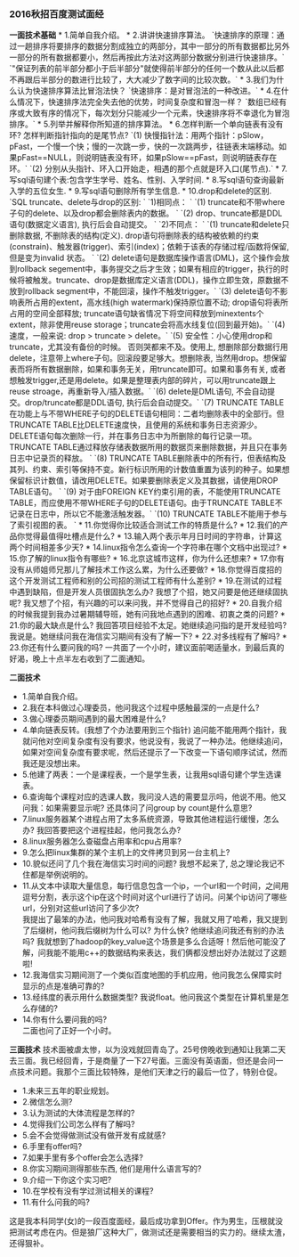 <h3> 2016秋招百度测试面经 </h3>
<Strong>一面技术基础</Strong>
* 1.简单自我介绍。 
* 2.讲讲快速排序算法。  
  `快速排序的原理：通过一趟排序将要排序的数据分割成独立的两部分，其中一部分的所有数据都比另外一部分的所有数据都要小，然后再按此方法对这两部分数据分别进行快速排序。`
  `"保证列表的前半部分都小于后半部分"就使得前半部分的任何一个数从此以后都不再跟后半部分的数进行比较了，大大减少了数字间的比较次数。`
* 3.我们为什么认为快速排序算法比冒泡法快？   
  `快速排序：是对冒泡法的一种改进。`
* 4.在什么情况下，快速排序法完全失去他的优势，时间复杂度和冒泡一样？    
  `数组已经有序或大致有序的情况下，每次划分只能减少一个元素，快速排序将不幸退化为冒泡排序。`
* 5.列举并解释你所知道的排序算法。   
  <https://github.com/wuping5719/Algorithm/tree/master/12-Sort>
* 6.怎样判断一个单向链表有没有环? 怎样判断指针指向的是尾节点?
  `(1) 快慢指针法：用两个指针：pSlow，pFast，一个慢一个快；慢的一次跳一步，快的一次跳两步，往链表末端移动。如果pFast==NULL，则说明链表没有环，如果pSlow==pFast，则说明链表存在环。`
  `(2) 分别从头指针、环入口开始走，相遇的那个点就是环入口(尾节点).`
* 7.写sql语句建个表:包含学生学号、姓名、性别、入学时间.   
* 8.写sql语句查询最新入学的五位女生.   
* 9.写sql语句删除所有学生信息.   
* 10.drop和delete的区别.    
 `SQL truncate、delete与drop的区别: `    
 `1)相同点： `   
 `(1) truncate和不带where子句的delete、以及drop都会删除表内的数据。 `     
 `(2) drop、truncate都是DDL语句(数据定义语言), 执行后会自动提交。 `   
 `2)不同点： `   
 `(1) truncate和delete只删除数据, 不删除表的结构(定义). drop语句将删除表的结构被依赖的约束(constrain)、触发器(trigger)、索引(index)；依赖于该表的存储过程/函数将保留, 但是变为invalid 状态。 `    
 `(2) delete语句是数据库操作语言(DML)，这个操作会放到rollback segement中，事务提交之后才生效；如果有相应的trigger，执行的时候将被触发。truncate、drop是数据库定义语言(DDL)，操作立即生效，原数据不放到rollback segment中，不能回滚，操作不触发trigger。`  
 `(3) delete语句不影响表所占用的extent，高水线(high watermark)保持原位置不动; drop语句将表所占用的空间全部释放; truncate语句缺省情况下将空间释放到minextents个extent，除非使用reuse storage；truncate会将高水线复位(回到最开始)。`   
 `(4) 速度，一般来说: drop > truncate > delete。`     
 `(5) 安全性：小心使用drop和truncate，尤其没有备份的时候。 否则哭都来不及。使用上, 想删除部分数据行用delete，注意带上where子句。回滚段要足够大。想删除表, 当然用drop。想保留表而将所有数据删除，如果和事务无关，用truncate即可。如果和事务有关, 或者想触发trigger,还是用delete。如果是整理表内部的碎片，可以用truncate跟上reuse stroage，再重新导入/插入数据。`   
 `(6) delete是DML语句, 不会自动提交。drop/truncate都是DDL语句, 执行后会自动提交。`      
 `(7) TRUNCATE TABLE在功能上与不带WHERE子句的DELETE语句相同：二者均删除表中的全部行。但TRUNCATE TABLE比DELETE速度快，且使用的系统和事务日志资源少。DELETE语句每次删除一行，并在事务日志中为所删除的每行记录一项。TRUNCATE TABLE通过释放存储表数据所用的数据页来删除数据，并且只在事务日志中记录页的释放。 `     
 `(8) TRUNCATE TABLE删除表中的所有行，但表结构及其列、约束、索引等保持不变。新行标识所用的计数值重置为该列的种子。如果想保留标识计数值，请改用DELETE。如果要删除表定义及其数据，请使用DROP TABLE语句。  `    
 `(9) 对于由FOREIGN KEY约束引用的表，不能使用TRUNCATE TABLE，而应使用不带WHERE子句的DELETE语句。由于TRUNCATE TABLE不记录在日志中，所以它不能激活触发器。`   
 `(10) TRUNCATE TABLE不能用于参与了索引视图的表。 `  
* 11.你觉得你比较适合测试工作的特质是什么?  
* 12.我们的产品你觉得最值得吐槽点是什么? 
* 13.输入两个表示年月日时间的字符串，计算这两个时间相差多少天?   
* 14.linux指令怎么查询一个字符串在哪个文档中出现过?   
* 15.你了解的linux指令有哪些?   
* 16.北京这城市这样，你为什么还想来?   
* 17.你有没有从师姐师兄那儿了解技术工作这么累，为什么还要做?   
* 18.你觉得百度招的这个开发测试工程师和别的公司招的测试工程师有什么差别?   
* 19.在测试的过程中遇到缺陷，但是开发人员很固执怎么办? 我想了个招，她又问要是他还继续固执呢? 我又想了个招，有兴趣的可以来问我，并不觉得自己的招好? 
* 20.自我介绍的时候我提到我办过暑期辅导班，她有问我地点遇到的困难、初衷之类的问题?   
* 21.你的最大缺点是什么? 我回答项目经验不太足。她继续追问指的是开发经验吗? 我说是。她继续问我在海信实习期间有没有了解一下?
* 22.对多线程有了解吗?
* 23.你还有什么要问我的吗?
  一共面了一个小时，建议面前喝适量水，到最后真的好渴，晚上十点半左右收到了二面通知。 

<Strong>二面技术</Strong>
* 1.简单自我介绍。 
* 2.我在本科做过心理委员，他问我这个过程中感触最深的一点是什么?   
* 3.做心理委员期间遇到的最大困难是什么?   
* 4.单向链表反转。(我想了个办法要用到三个指针) 追问能不能用两个指针，我就问他对空间复杂度有没有要求，他说没有，我说了一种办法。他继续追问，如果对空间复杂度有要求呢，然后还提示了一下改变一下语句顺序试试，然而我还是没想出来。
* 5.他建了两表：一个是课程表，一个是学生表，让我用sql语句建个学生选课表。
* 6.查询每个课程对应的选课人数，我问没人选的需要显示吗，他说不用。他又问我：如果需要显示呢? 还具体问了问group by count是什么意思?
* 7.linux服务器某个进程占用了太多系统资源，导致其他进程运行缓慢，怎么办? 我回答要把这个进程挂起，他问我怎么办?
* 8.linux服务器怎么查磁盘占用率和cpu占用率?
* 9.怎么把linux集群的某个主机上的文件拷贝到另一台主机上?
* 10.貌似还问了几个我在海信实习时间的问题? 我想不起来了, 总之理论我记不住都是举例说明的。 
* 11.从文本中读取大量信息，每行信息包含一个ip，一个url和一个时间，之间用逗号分割，表示这个ip在这个时间对这个url进行了访问。问某个ip访问了哪些url，分别对这些url访问了多少次?   
  我提出了最笨的办法，他问我对哈希有没有了解，我就又用了哈希，我又提到了后缀树，他问我后缀树为什么可以? 为什么快? 他继续追问我还有别的办法吗? 我就想到了hadoop的key_value这个场景是多么合适呀！然后他可能没了解，问我能不能用c++的数据结构来表达，我们俩都没想出好办法就过了这题啦!
* 12.我海信实习期间测了一个类似百度地图的手机应用，他问我怎么保障实时显示的点是准确可靠的? 
* 13.经纬度的表示用什么数据类型? 我说float。他问我这个类型在计算机里是怎么存储的? 
* 14.你有什么要问我的吗?     
  二面也问了正好一个小时。

<Strong>三面技术</Strong>
  技术面被虐太惨，以为没戏就回青岛了。25号傍晚收到通知让我第二天去三面。我已经回青，于是商量了一下27号面。三面没有英语面，但还是会问一点技术问题。我那个三面比较特殊，是他们天津之行的最后一位了，特别仓促。
* 1.未来三五年的职业规划。
* 2.微信怎么测?
* 3.认为测试的大体流程是怎样的?  
* 4.觉得我们公司怎么样有了解吗?
* 5.会不会觉得做测试没有做开发有成就感?
* 6.手里有offer吗?
* 7.如果手里有多个offer会怎么选择?  
* 8.你实习期间测得那些东西, 他们是用什么语言写的?  
* 9.介绍一下你这个实习吧?
* 10.在学校有没有学过测试相关的课程?
* 11.有什么问我的吗?

 这是我本科同学(女)的一段百度面经，最后成功拿到Offer。作为男生，压根就没把测试考虑在内。但是狼厂这种大厂，做测试还是需要相当的实力的。继续太渣，还得狠补。
